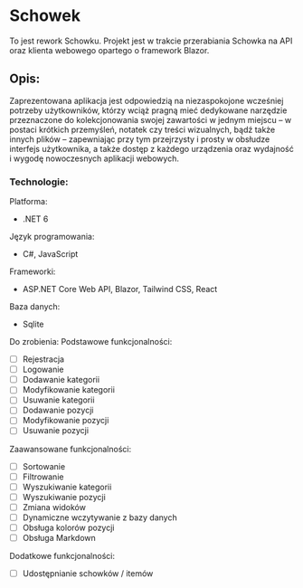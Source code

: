 # Schowek

To jest rework Schowku. Projekt jest w trakcie przerabiania Schowka na API oraz klienta webowego opartego o framework Blazor.


## Opis:

Zaprezentowana aplikacja jest odpowiedzią na niezaspokojone wcześniej potrzeby użytkowników, którzy wciąż pragną mieć dedykowane narzędzie przeznaczone do kolekcjonowania swojej zawartości w jednym miejscu – w postaci krótkich przemyśleń, notatek czy treści wizualnych, bądź także innych plików – zapewniając przy tym przejrzysty i prosty w obsłudze interfejs użytkownika, a także dostęp z każdego urządzenia oraz wydajność i wygodę nowoczesnych aplikacji webowych.

### Technologie:
Platforma: 
* .NET 6

Język programowania:
* C#, JavaScript

Frameworki:
* ASP.NET Core Web API, Blazor, Tailwind CSS, React

Baza danych:
* Sqlite

Do zrobienia:
Podstawowe funkcjonalności:
- [ ] Rejestracja
- [ ] Logowanie
- [ ] Dodawanie kategorii
- [ ] Modyfikowanie kategorii
- [ ] Usuwanie kategorii
- [ ] Dodawanie pozycji
- [ ] Modyfikowanie pozycji
- [ ] Usuwanie pozycji

Zaawansowane funkcjonalności:
- [ ] Sortowanie
- [ ] Filtrowanie
- [ ] Wyszukiwanie kategorii
- [ ] Wyszukiwanie pozycji
- [ ] Zmiana widoków
- [ ] Dynamiczne wczytywanie z bazy danych
- [ ] Obsługa kolorów pozycji
- [ ] Obsługa Markdown

Dodatkowe funkcjonalności:
- [ ] Udostępnianie schowków / itemów
